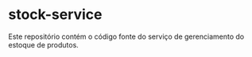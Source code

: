 # stock-service
Este repositório contém o código fonte do serviço de gerenciamento do estoque de produtos.
